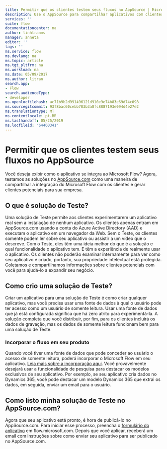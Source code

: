 ```yaml
---
title: Permitir que os clientes testem seus fluxos no AppSource | Microsoft Docs
description: Use o AppSource para compartilhar aplicativos com clientes e gere clientes potenciais para sua empresa.
services: ''
suite: flow
documentationcenter: na
author: linhtranms
manager: anneta
editor: ''
tags: ''
ms.service: flow
ms.devlang: na
ms.topic: article
ms.tgt_pltfrm: na
ms.workload: na
ms.date: 05/09/2017
ms.author: litran
search.app:
- Flow
search.audienceType:
- developer
ms.openlocfilehash: ac71b9b2d991496121d910e9e74b83e69d74c098
ms.sourcegitcommit: 93f8bac60cebb783b3a8fc8887193e094d4e27e2
ms.translationtype: MT
ms.contentlocale: pt-BR
ms.lasthandoff: 05/25/2019
ms.locfileid: "64460341"
---
```

# <a name="let-customers-test-drive-your-flows-on-appsource"></a>Permitir que os clientes testem seus fluxos no AppSource
Você deseja exibir como o aplicativo se integra ao Microsoft Flow? Agora, testamos as soluções no [AppSource.com](https://appsource.microsoft.com) como uma maneira de compartilhar a integração do Microsoft Flow com os clientes e gerar clientes potenciais para sua empresa.

## <a name="what-is-a-test-drive-solution"></a>O que é solução de Teste?
Uma solução de Teste permite aos clientes experimentarem um aplicativo real sem a instalação de nenhum aplicativo. Os clientes apenas entram em AppSource.com usando a conta do Azure Active Directory (AAD) e executam o aplicativo em um navegador da Web. Sem o Teste, os clientes somente podem ler sobre seu aplicativo ou assistir a um vídeo que o descreve. Com o Teste, eles têm uma ideia melhor do que é a solução e qual funcionalidade o aplicativo tem. E têm a experiência de realmente usar o aplicativo. Os clientes não poderão examinar internamente para ver como seu aplicativo é criado, portanto, sua propriedade intelectual está protegida. Coletamos e compartilhamos informações sobre clientes potenciais com você para ajudá-lo a expandir seu negócio.

## <a name="how-do-i-build-a-test-drive-solution"></a>Como crio uma solução de Teste?
Criar um aplicativo para uma solução de Teste é como criar qualquer aplicativo, mas você precisa usar uma fonte de dados à qual o usuário pode ter acesso como um usuário de somente leitura. Usar uma fonte de dados que já está configurada significa que há zero atrito para experimentá-la. A solução completa que você distribuir, por fim, para os clientes incluirá os dados de gravação, mas os dados de somente leitura funcionam bem para uma solução de Teste.

### <a name="embed-flow-into-your-product"></a>Incorporar o fluxo em seu produto
Quando você tiver uma fonte de dados que pode conceder ao usuário o acesso de somente leitura, poderá incorporar o Microsoft Flow em seu aplicativo. [Leia mais sobre a incorporação aqui](embed-flow-dev.md). Você provavelmente desejará usar a funcionalidade de pesquisa para destacar os modelos exclusivos de seu aplicativo. Por exemplo, se seu aplicativo cria dados no Dynamics 365, você pode destacar um modelo Dynamics 365 que extrai os dados, em seguida, enviar um email para o usuário. 

## <a name="how-do-i-list-my-test-drive-solution-on-appsourcecom"></a>Como listo minha solução de Teste no AppSource.com?
Agora que seu aplicativo está pronto, é hora de publicá-lo no AppSource.com. Para iniciar esse processo, preencha o [formulário do aplicativo](https://flow.microsoft.com/partners/get-listed/) em flow.microsoft.com. Depois que você aplicar, receberá um email com instruções sobre como enviar seu aplicativo para ser publicado no AppSource.com.

